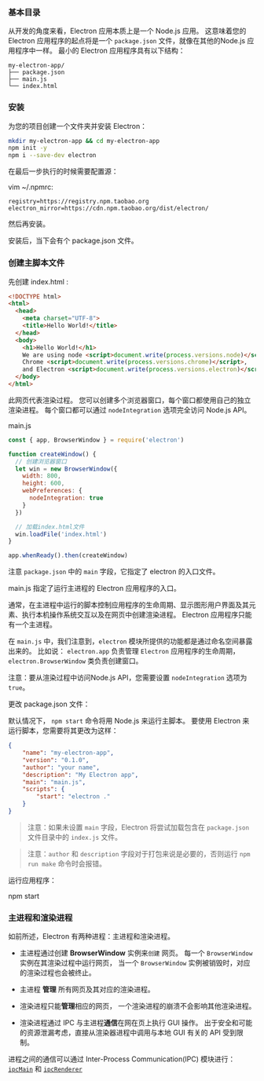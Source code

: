 



### 基本目录

从开发的角度来看，Electron 应用本质上是一个 Node.js 应用。 这意味着您的 Electron 应用程序的起点将是一个 `package.json` 文件，就像在其他的Node.js 应用程序中一样。 最小的 Electron 应用程序具有以下结构：

```plaintext
my-electron-app/
├── package.json
├── main.js
└── index.html
```



### 安装

为您的项目创建一个文件夹并安装 Electron：

```sh
mkdir my-electron-app && cd my-electron-app
npm init -y
npm i --save-dev electron
```

在最后一步执行的时候需要配置源：

vim ~/.npmrc:

```
registry=https://registry.npm.taobao.org
electron_mirror=https://cdn.npm.taobao.org/dist/electron/
```

然后再安装。

安装后，当下会有个 package.json 文件。



### 创建主脚本文件

先创建 index.html :

``` html
<!DOCTYPE html>
<html>
  <head>
    <meta charset="UTF-8">
    <title>Hello World!</title>
  </head>
  <body>
    <h1>Hello World!</h1>
    We are using node <script>document.write(process.versions.node)</script>,
    Chrome <script>document.write(process.versions.chrome)</script>,
    and Electron <script>document.write(process.versions.electron)</script>.
  </body>
</html>
```

 此网页代表渲染过程。 您可以创建多个浏览器窗口，每个窗口都使用自己的独立渲染进程。 每个窗口都可以通过 `nodeIntegration` 选项完全访问 Node.js API。



main.js

``` js
const { app, BrowserWindow } = require('electron')

function createWindow() {
  // 创建浏览器窗口
  let win = new BrowserWindow({
    width: 800,
    height: 600,
    webPreferences: {
      nodeIntegration: true
    }
  })

  // 加载index.html文件
  win.loadFile('index.html')
}

app.whenReady().then(createWindow)
```

注意 `package.json` 中的 `main` 字段，它指定了 electron 的入口文件。

main.js 指定了运行主进程的 Electron 应用程序的入口。 

通常，在主进程中运行的脚本控制应用程序的生命周期、显示图形用户界面及其元素、执行本机操作系统交互以及在网页中创建渲染进程。 Electron 应用程序只能有一个主进程。

在 `main.js` 中，我们注意到，`electron` 模块所提供的功能都是通过命名空间暴露出来的。 比如说： `electron.app` 负责管理 `Electron` 应用程序的生命周期， `electron.BrowserWindow` 类负责创建窗口。

注意：要从渲染过程中访问Node.js API，您需要设置 `nodeIntegration` 选项为 `true`。



更改 package.json 文件：

默认情况下， `npm start` 命令将用 Node.js 来运行主脚本。 要使用 Electron 来运行脚本，您需要将其更改为这样：

```json
{
    "name": "my-electron-app",
    "version": "0.1.0",
    "author": "your name",
    "description": "My Electron app",
    "main": "main.js",
    "scripts": {
        "start": "electron ."
    }
}
```

> 注意：如果未设置 `main` 字段，Electron 将尝试加载包含在 `package.json` 文件目录中的 `index.js` 文件。

> 注意：`author` 和 `description` 字段对于打包来说是必要的，否则运行 `npm run make` 命令时会报错。

运行应用程序：

npm start



###  主进程和渲染进程

如前所述，Electron 有两种进程：主进程和渲染进程。

- 主进程通过创建 **BrowserWindow** 实例来`创建` 网页。 每一个 `BrowserWindow` 实例在其渲染过程中运行网页， 当一个 `BrowserWindow` 实例被销毁时，对应的渲染过程也会被终止。
- 主进程 **管理** 所有网页及其对应的渲染进程。

- 渲染进程只能**管理**相应的网页， 一个渲染进程的崩溃不会影响其他渲染进程。
- 渲染进程通过 IPC 与主进程**通信**在网在页上执行 GUI 操作。 出于安全和可能的资源泄漏考虑，直接从渲染器进程中调用与本地 GUI 有关的 API 受到限制。

进程之间的通信可以通过 Inter-Process Communication(IPC) 模块进行：[`ipcMain`](https://www.electronjs.org/docs/api/ipc-main) 和 [`ipcRenderer`](https://www.electronjs.org/docs/api/ipc-renderer)